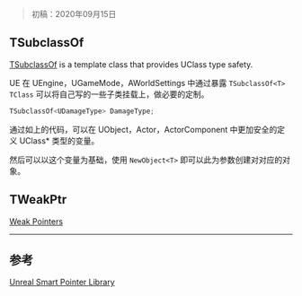 > 初稿：2020年09月15日

## TSubclassOf

[TSubclassOf](https://docs.unrealengine.com/en-US/Programming/UnrealArchitecture/TSubclassOf/index.html) is a template class that provides UClass type safety. 

UE 在 UEngine，UGameMode，AWorldSettings 中通过暴露 `TSubclassOf<T> TClass` 可以将自己写的一些子类挂载上，做必要的定制。

```c++
TSubclassOf<UDamageType> DamageType;
```
通过如上的代码，可以在 UObject，Actor，ActorComponent 中更加安全的定义 UClass* 类型的变量。

然后可以以这个变量为基础，使用 `NewObject<T>` 即可以此为参数创建对对应的对象。



## TWeakPtr
[Weak Pointers](https://docs.unrealengine.com/en-US/Programming/UnrealArchitecture/SmartPointerLibrary/WeakPointer/index.html)



---
## 参考
[Unreal Smart Pointer Library](https://docs.unrealengine.com/en-US/Programming/UnrealArchitecture/SmartPointerLibrary/index.html)

